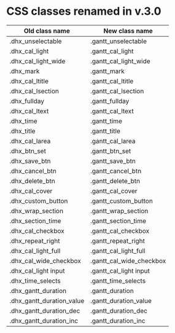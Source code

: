 CSS classes renamed in v.3.0
============================================
<table class="list" cellspacing="0" cellpadding="5" border="0">
	<thead>
	<tr>
		<th>
			Old class name
		</th>
		<th>
			New class name
		</th>
	</tr>
	</thead>
	<tbody>
	<tr>
		<td>.dhx_unselectable</td>
		<td>.gantt_unselectable</td>
	</tr>
	<tr>
		<td>.dhx_cal_light</td>
		<td>.gantt_cal_light</td>
	</tr>
	<tr>
		<td>.dhx_cal_light_wide</td>
		<td>.gantt_cal_light_wide</td>
	</tr>
	<tr>
		<td>.dhx_mark</td>
		<td>.gantt_mark</td>
	</tr>
	<tr>
		<td>.dhx_cal_ltitle</td>
		<td>.gantt_cal_ltitle</td>
	</tr>
	<tr>
		<td>.dhx_cal_lsection</td>
		<td>.gantt_cal_lsection</td>
	</tr>
	<tr>
		<td>.dhx_fullday</td>
		<td>.gantt_fullday</td>
	</tr>
	<tr>
		<td>.dhx_cal_ltext</td>
		<td>.gantt_cal_ltext</td>
	</tr>
	<tr>
		<td>.dhx_time</td>
		<td>.gantt_time</td>
	</tr>
	<tr>
		<td>.dhx_title</td>
		<td>.gantt_title</td>
	</tr>
	<tr>
		<td>.dhx_cal_larea</td>
		<td>.gantt_cal_larea</td>
	</tr>
	<tr>
		<td>.dhx_btn_set</td>
		<td>.gantt_btn_set</td>
	</tr>
	<tr>
		<td>.dhx_save_btn</td>
		<td>.gantt_save_btn</td>
	</tr>
	<tr>
		<td>.dhx_cancel_btn</td>
		<td>.gantt_cancel_btn</td>
	</tr>
	<tr>
		<td>.dhx_delete_btn</td>
		<td>.gantt_delete_btn</td>
	</tr>
	<tr>
		<td>.dhx_cal_cover</td>
		<td>.gantt_cal_cover</td>
	</tr>
	<tr>
		<td>.dhx_custom_button</td>
		<td>.gantt_custom_button</td>
	</tr>
	<tr>
		<td>.dhx_wrap_section</td>
		<td>.gantt_wrap_section</td>
	</tr>
	<tr>
		<td>.dhx_section_time</td>
		<td>.gantt_section_time</td>
	</tr>
	<tr>
		<td>.dhx_cal_checkbox</td>
		<td>.gantt_cal_checkbox</td>
	</tr>
	<tr>
		<td>.dhx_repeat_right</td>
		<td>.gantt_repeat_right</td>
	</tr>
	<tr>
		<td>.dhx_cal_light_full</td>
		<td>.gantt_cal_light_full</td>
	</tr>
	<tr>
		<td>.dhx_cal_wide_checkbox</td>
		<td>.gantt_cal_wide_checkbox</td>
	</tr>
	<tr>
		<td>.dhx_cal_light input</td>
		<td>.gantt_cal_light input</td>
	</tr>
	<tr>
		<td>.dhx_time_selects</td>
		<td>.gantt_time_selects</td>
	</tr>
	<tr>
		<td>.dhx_gantt_duration</td>
		<td>.gantt_duration</td>
	</tr>
	<tr>
		<td>.dhx_gantt_duration_value</td>
		<td>.gantt_duration_value</td>
	</tr>
	<tr>
		<td>.dhx_gantt_duration_dec</td>
		<td>.gantt_duration_dec</td>
	</tr>
	<tr>
		<td>.dhx_gantt_duration_inc</td>
		<td>.gantt_duration_inc</td>
	</tr>
	</tbody>
</table>